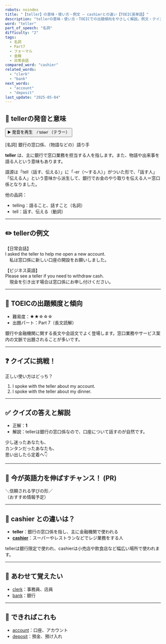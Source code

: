 ```yaml
---
robots: noindex
title: "【teller】の意味・使い方・例文 ― cashierとの違い【TOEIC英単語】"
description: "tellerの意味・使い方・TOEICでの出題傾向をやさしく解説。例文・クイズ付きでcashierとの違いもわかりやすく学べます。"
word: "teller"
part_of_speech: "名詞"
difficulty: "2"
tags:
  - 名詞
  - Part7
  - フォーマル
  - 金融
  - 日常会話
compared_word: "cashier"
related_words:
  - "clerk"
  - "bank"
next_words:
  - "account"
  - "deposit"
last_update: "2025-05-04"
---
```


## 🔰 tellerの発音と意味

<button class="play-audio" onclick="playTTS('teller')">
  <span class="play-audio-main">
    ▶️ 発音を再生　/ˈtɛlər/
  </span>
  <span class="play-audio-sub">
    （テラー）
  </span>
</button>

[名詞] 銀行の窓口係、（物語などの）語り手

**teller** は、主に銀行で窓口業務を担当する人を指します。また、物語や出来事を語る人という意味もあります。

語源は「tell（話す、伝える）」に「-er（～する人）」がついた形で、「話す人」「伝える人」という意味から派生して、銀行でお金のやり取りを伝える人＝窓口係となりました。

他の品詞：  
- telling：語ること、話すこと（名詞）
- tell：話す、伝える（動詞）

---

## ✏️ tellerの例文

【日常会話】  
I asked the teller to help me open a new account.  
　私は窓口係に新しい口座の開設をお願いしました。

【ビジネス英語】  
Please see a teller if you need to withdraw cash.  
　現金を引き出す場合は窓口係にお申し付けください。

---

## 🎯 TOEICの出題頻度と傾向

- 難易度：★★☆☆☆
- 出題パート：Part 7（長文読解）

銀行や金融機関に関する長文や会話文でよく登場します。窓口業務やサービス案内の文脈で出題されることが多いです。

---

## ❓ クイズに挑戦！

正しい使い方はどっち？

1. I spoke with the teller about my account.  
2. I spoke with the teller about my dinner.

---

## ✅ クイズの答えと解説

- 正解：**1**
- 解説：tellerは銀行の窓口係なので、口座について話すのが自然です。

少し迷ったあなたも、  
カンタンだったあなたも、  
思い出したら定着へ👇️

---

## 🚀 今が英語力を伸ばすチャンス！ (PR)

<div class="info-center">
＼信頼される学びの形／<br>  
（おすすめ情報予定）
</div>

---

## 🤔  cashier との違いは？

- **teller**：銀行の窓口係を指し、主に金融機関で使われる
- **[cashier](/word/cashier)**：スーパーやレストランなどでレジ業務をする人

tellerは銀行限定で使われ、cashierは小売店や飲食店など幅広い場所で使われます。

---

## 🧩 あわせて覚えたい

- [clerk](/word/clerk)：事務員、店員
- [bank](/word/bank)：銀行

---

## 📖 できればこれも

- [account](/word/account)：口座、アカウント
- [deposit](/word/deposit)：預金、預け入れ

<!-- cvid: aid12_bid44 -->
